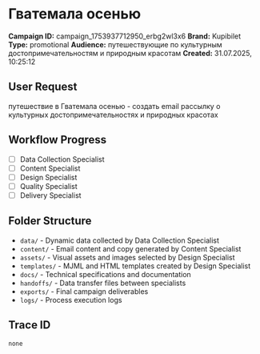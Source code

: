 # Гватемала осенью

**Campaign ID:** campaign_1753937712950_erbg2wl3x6
**Brand:** Kupibilet
**Type:** promotional
**Audience:** путешествующие по культурным достопримечательностям и природным красотам
**Created:** 31.07.2025, 10:25:12

## User Request
путешествие в Гватемала осенью - создать email рассылку о культурных достопримечательностях и природных красотах

## Workflow Progress
- [ ] Data Collection Specialist
- [ ] Content Specialist  
- [ ] Design Specialist
- [ ] Quality Specialist
- [ ] Delivery Specialist

## Folder Structure

- `data/` - Dynamic data collected by Data Collection Specialist
- `content/` - Email content and copy generated by Content Specialist
- `assets/` - Visual assets and images selected by Design Specialist
- `templates/` - MJML and HTML templates created by Design Specialist
- `docs/` - Technical specifications and documentation
- `handoffs/` - Data transfer files between specialists
- `exports/` - Final campaign deliverables
- `logs/` - Process execution logs

## Trace ID
`none`

